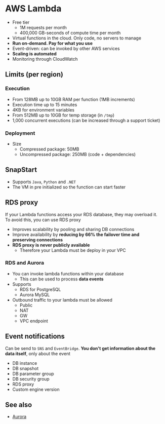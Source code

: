 # AWS Lambda

- Free tier
  - 1M requests per month
  - 400,000 GB-seconds of compute time per month
- Virtual functions in the cloud. Only code, no servers to manage
- **Run on-demand. Pay for what you use**
- Event-driven: can be invoked by other AWS services
- **Scaling is automated**
- Monitoring through CloudWatch

## Limits (per region)

### Execution

- From 128MB up to 10GB RAM per function (1MB increments)
- Execution time up to 15 minutes
- 4KB for environment variables
- From 512MB up to 10GB for temp storage (in `/tmp`)
- 1,000 concurrent executions (can be increased through a support ticket)

### Deployment

- Size
  - Compressed package: 50MB
  - Uncompressed package: 250MB (code + dependencies)

## SnapStart

- Supports `Java`, `Python` and `.NET`
- The VM in pre initialized so the function can start faster

## RDS proxy

If your Lambda functions access your RDS database, they may overload it. To avoid this, you can use RDS proxy

- Improves scalability by pooling and sharing DB connections
- Improve availability by **reducing by 66% the failover time and preserving connections**
- **RDS proxy is never publicly available**
  - Therefore your Lambda must be deploy in your VPC

### RDS and Aurora

- You can invoke lambda functions within your database
  - This can be used to process **data events**
- Supports
  - RDS for PostgreSQL
  - Aurora MySQL
- Outbound traffic to your lambda must be allowed
  - Public
  - NAT
  - GW
  - VPC endpoint

## Event notifications

Can be send to `SNS` and `EventBridge`. **You don't get information about the data itself**, only about the event

- DB instance
- DB snapshot
- DB parameter group
- DB security group
- RDS proxy
- Custom engine version

## See also

- [Aurora](./aurora.md)
